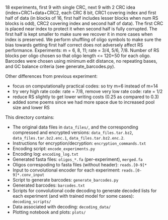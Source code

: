 18 experiments, first 9 with single CRC, next 9 with 2 CRC idea (index+CRC1+data+CRC2, each CRC 8 bit, CRC1 covering index and first half of data (in blocks of 16, first half includes lesser blocks when num RS blocks is odd), CRC2 covering index and second half of data). The first CRC is placed near index to protect it when second half is fully corrupted. The first half is kept smaller to make sure we recover it in more cases when index is preserved. We perform shuffling of oligo symbols to make sure the bias towards getting first half correct does not adversely affect RS performance. Experiments: m = 6, 8, 11; rate = 3/4, 5/6, 7/8. Number of RS blocks per oligo chosen so that oligo length <= 120+50 for each oligo. Barcodes were chosen using minimum edit distance, no repeating bases, and GC balance criteria (see generate_barcodes.py).

Other differences from previous experiment:
- focus on computationally practical codes: so try m=6 instead of m=14
- try very high rate code: rate = 7/8, remove very low rate code: rate = 1/2
- reduce RS slightly to get lower writing costs (0.25 as compared to 0.3)
- added some poems since we had more space due to increased pool size and lower RS

This directory contains:
- The original data files in `data_files/`, and the corresponding compressed and encrypted versions: `data_files.tar.bz2`, `data_files.tar.bz2.enc.1`, `data_files.tar.bz2.enc.2`.
- Instructions for encryption/decryption: `encryption_commands.txt`
- Encoding script: `encode_experiments.py`
- Encoding log: `encoding_log.txt`
- Generated fasta files: `oligos_*.fa` (per-experiment), `merged.fa`
- Oligos correspoding to fasta files (without header): `reads.[0-9]*`
- Input to convolutional encoder for each experiment: `reads.[0-9]*.conv_input`
- Script to generate barcodes: `generate_barcodes.py`
- Generated barcodes: `barcodes.txt`
- Scripts for convolutional code decoding to generate decoded lists for each experiment (and with trained model for some cases): `decoding_scripts/`
- Data associated with decoding: `decoding_data/`
- Plotting notebook and plots: `plots/`
